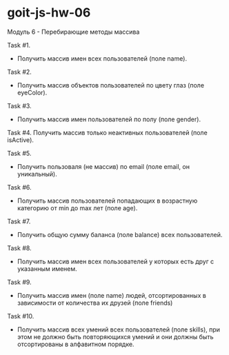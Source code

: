 # goit-js-hw-06

Модуль 6 - Перебирающие методы массива

Task #1.

- Получить массив имен всех пользователей (поле name).

Task #2.

- Получить массив объектов пользователей по цвету глаз (поле eyeColor).

Task #3.

- Получить массив имен пользователей по полу (поле gender).

Task #4. Получить массив только неактивных пользователей (поле isActive).

Task #5.

- Получить пользоваля (не массив) по email (поле email, он уникальный).

Task #6.

- Получить массив пользователей попадающих в возрастную категорию от min до max
  лет (поле age).

Task #7.

- Получить общую сумму баланса (поле balance) всех пользователей.

Task #8.

- Получить массив имен всех пользователей у которых есть друг с указанным
  именем.

Task #9.

- Получить массив имен (поле name) людей, отсортированных в зависимости от
  количества их друзей (поле friends)

Task #10.

- Получить массив всех умений всех пользователей (поле skills), при этом не
  должно быть повторяющихся умений и они должны быть отсортированы в алфавитном
  порядке.
